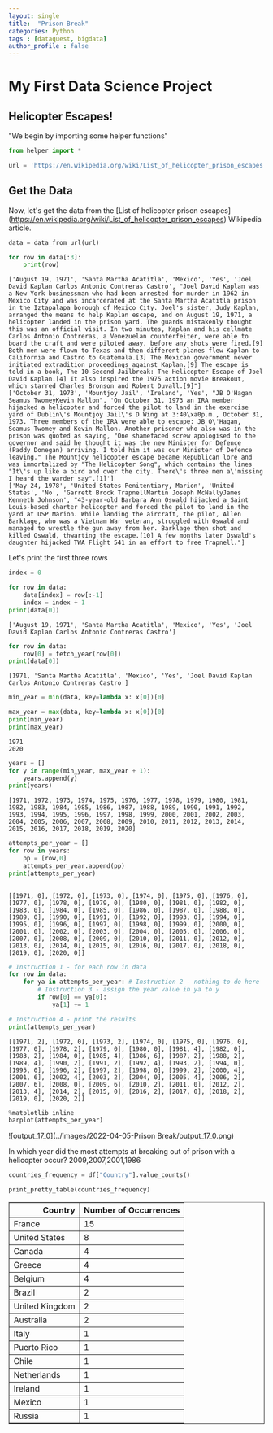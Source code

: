 ```yaml
---
layout: single
title:  "Prison Break"
categories: Python
tags : [dataquest, bigdata]
author_profile : false
---
```



# My First Data Science Project

## Helicopter Escapes!

"We begin by importing some helper functions"


```python
from helper import *
```


```python
url = 'https://en.wikipedia.org/wiki/List_of_helicopter_prison_escapes'
```

## Get the Data

Now, let's get the data from the [List of helicopter prison escapes]
(https://en.wikipedia.org/wiki/List_of_helicopter_prison_escapes) Wikipedia article.


```python
data = data_from_url(url)
```


```python
for row in data[:3]:
    print(row)
```

    ['August 19, 1971', 'Santa Martha Acatitla', 'Mexico', 'Yes', 'Joel David Kaplan Carlos Antonio Contreras Castro', "Joel David Kaplan was a New York businessman who had been arrested for murder in 1962 in Mexico City and was incarcerated at the Santa Martha Acatitla prison in the Iztapalapa borough of Mexico City. Joel's sister, Judy Kaplan, arranged the means to help Kaplan escape, and on August 19, 1971, a helicopter landed in the prison yard. The guards mistakenly thought this was an official visit. In two minutes, Kaplan and his cellmate Carlos Antonio Contreras, a Venezuelan counterfeiter, were able to board the craft and were piloted away, before any shots were fired.[9] Both men were flown to Texas and then different planes flew Kaplan to California and Castro to Guatemala.[3] The Mexican government never initiated extradition proceedings against Kaplan.[9] The escape is told in a book, The 10-Second Jailbreak: The Helicopter Escape of Joel David Kaplan.[4] It also inspired the 1975 action movie Breakout, which starred Charles Bronson and Robert Duvall.[9]"]
    ['October 31, 1973', 'Mountjoy Jail', 'Ireland', 'Yes', "JB O'Hagan Seamus TwomeyKevin Mallon", 'On October 31, 1973 an IRA member hijacked a helicopter and forced the pilot to land in the exercise yard of Dublin\'s Mountjoy Jail\'s D Wing at 3:40\xa0p.m., October 31, 1973. Three members of the IRA were able to escape: JB O\'Hagan, Seamus Twomey and Kevin Mallon. Another prisoner who also was in the prison was quoted as saying, "One shamefaced screw apologised to the governor and said he thought it was the new Minister for Defence (Paddy Donegan) arriving. I told him it was our Minister of Defence leaving." The Mountjoy helicopter escape became Republican lore and was immortalized by "The Helicopter Song", which contains the lines "It\'s up like a bird and over the city. There\'s three men a\'missing I heard the warder say".[1]']
    ['May 24, 1978', 'United States Penitentiary, Marion', 'United States', 'No', 'Garrett Brock TrapnellMartin Joseph McNallyJames Kenneth Johnson', "43-year-old Barbara Ann Oswald hijacked a Saint Louis-based charter helicopter and forced the pilot to land in the yard at USP Marion. While landing the aircraft, the pilot, Allen Barklage, who was a Vietnam War veteran, struggled with Oswald and managed to wrestle the gun away from her. Barklage then shot and killed Oswald, thwarting the escape.[10] A few months later Oswald's daughter hijacked TWA Flight 541 in an effort to free Trapnell."]


Let's print the first three rows


```python
index = 0
```


```python
for row in data:
    data[index] = row[:-1]
    index = index + 1
print(data[0])
```

    ['August 19, 1971', 'Santa Martha Acatitla', 'Mexico', 'Yes', 'Joel David Kaplan Carlos Antonio Contreras Castro']



```python
for row in data:
    row[0] = fetch_year(row[0])
print(data[0])
```

    [1971, 'Santa Martha Acatitla', 'Mexico', 'Yes', 'Joel David Kaplan Carlos Antonio Contreras Castro']



```python
min_year = min(data, key=lambda x: x[0])[0]

max_year = max(data, key=lambda x: x[0])[0]
print(min_year)
print(max_year)
```

    1971
    2020



```python
years = []
for y in range(min_year, max_year + 1):
    years.append(y)
print(years)
```

    [1971, 1972, 1973, 1974, 1975, 1976, 1977, 1978, 1979, 1980, 1981, 1982, 1983, 1984, 1985, 1986, 1987, 1988, 1989, 1990, 1991, 1992, 1993, 1994, 1995, 1996, 1997, 1998, 1999, 2000, 2001, 2002, 2003, 2004, 2005, 2006, 2007, 2008, 2009, 2010, 2011, 2012, 2013, 2014, 2015, 2016, 2017, 2018, 2019, 2020]



```python
attempts_per_year = []
for row in years:
    pp = [row,0]
    attempts_per_year.append(pp)
print(attempts_per_year)
    
```

    [[1971, 0], [1972, 0], [1973, 0], [1974, 0], [1975, 0], [1976, 0], [1977, 0], [1978, 0], [1979, 0], [1980, 0], [1981, 0], [1982, 0], [1983, 0], [1984, 0], [1985, 0], [1986, 0], [1987, 0], [1988, 0], [1989, 0], [1990, 0], [1991, 0], [1992, 0], [1993, 0], [1994, 0], [1995, 0], [1996, 0], [1997, 0], [1998, 0], [1999, 0], [2000, 0], [2001, 0], [2002, 0], [2003, 0], [2004, 0], [2005, 0], [2006, 0], [2007, 0], [2008, 0], [2009, 0], [2010, 0], [2011, 0], [2012, 0], [2013, 0], [2014, 0], [2015, 0], [2016, 0], [2017, 0], [2018, 0], [2019, 0], [2020, 0]]



```python
# Instruction 1 - for each row in data
for row in data:
    for ya in attempts_per_year: # Instruction 2 - nothing to do here
        # Instruction 3 - assign the year value in ya to y
        if row[0] == ya[0]:
            ya[1] += 1

# Instruction 4 - print the results
print(attempts_per_year)
```

    [[1971, 2], [1972, 0], [1973, 2], [1974, 0], [1975, 0], [1976, 0], [1977, 0], [1978, 2], [1979, 0], [1980, 0], [1981, 4], [1982, 0], [1983, 2], [1984, 0], [1985, 4], [1986, 6], [1987, 2], [1988, 2], [1989, 4], [1990, 2], [1991, 2], [1992, 4], [1993, 2], [1994, 0], [1995, 0], [1996, 2], [1997, 2], [1998, 0], [1999, 2], [2000, 4], [2001, 6], [2002, 4], [2003, 2], [2004, 0], [2005, 4], [2006, 2], [2007, 6], [2008, 0], [2009, 6], [2010, 2], [2011, 0], [2012, 2], [2013, 4], [2014, 2], [2015, 0], [2016, 2], [2017, 0], [2018, 2], [2019, 0], [2020, 2]]



```python
%matplotlib inline
barplot(attempts_per_year)
```


![output_17_0](../images/2022-04-05-Prison Break/output_17_0.png)
    


In which year did the most attempts at breaking out of prison with a helicopter occur? 2009,2007,2001,1986


```python
countries_frequency = df["Country"].value_counts()
```


```python
print_pretty_table(countries_frequency)
```


<table border="1" class="dataframe">
  <thead>
    <tr style="text-align: right;">
      <th>Country</th>
      <th>Number of Occurrences</th>
    </tr>
  </thead>
  <tbody>
    <tr>
      <td>France</td>
      <td>15</td>
    </tr>
    <tr>
      <td>United States</td>
      <td>8</td>
    </tr>
    <tr>
      <td>Canada</td>
      <td>4</td>
    </tr>
    <tr>
      <td>Greece</td>
      <td>4</td>
    </tr>
    <tr>
      <td>Belgium</td>
      <td>4</td>
    </tr>
    <tr>
      <td>Brazil</td>
      <td>2</td>
    </tr>
    <tr>
      <td>United Kingdom</td>
      <td>2</td>
    </tr>
    <tr>
      <td>Australia</td>
      <td>2</td>
    </tr>
    <tr>
      <td>Italy</td>
      <td>1</td>
    </tr>
    <tr>
      <td>Puerto Rico</td>
      <td>1</td>
    </tr>
    <tr>
      <td>Chile</td>
      <td>1</td>
    </tr>
    <tr>
      <td>Netherlands</td>
      <td>1</td>
    </tr>
    <tr>
      <td>Ireland</td>
      <td>1</td>
    </tr>
    <tr>
      <td>Mexico</td>
      <td>1</td>
    </tr>
    <tr>
      <td>Russia</td>
      <td>1</td>
    </tr>
  </tbody>
</table>
